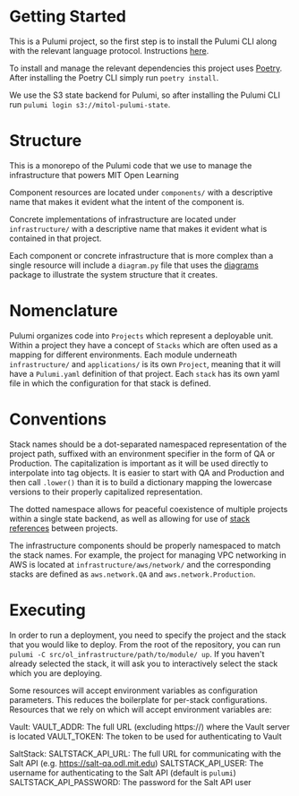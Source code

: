 # Getting Started
This is a Pulumi project, so the first step is to install the Pulumi CLI along with the relevant language protocol. Instructions [here](https://www.pulumi.com/docs/get-started/install/).

To install and manage the relevant dependencies this project uses [Poetry](https://python-poetry.org/). After installing the Poetry CLI simply run `poetry install`.

We use the S3 state backend for Pulumi, so after installing the Pulumi CLI run `pulumi login s3://mitol-pulumi-state`.

# Structure

This is a monorepo of the Pulumi code that we use to manage the infrastructure that powers MIT Open Learning

Component resources are located under `components/` with a descriptive name that makes it evident what the intent of the
component is.

Concrete implementations of infrastructure are located under `infrastructure/` with a descriptive name that makes it
evident what is contained in that project.

Each component or concrete infrastructure that is more complex than a single resource will include a `diagram.py` file
that uses the [diagrams](https://diagrams.mingrammer.com/) package to illustrate the system structure that it creates.

# Nomenclature

Pulumi organizes code into `Projects` which represent a deployable unit. Within a project they have a concept of
`Stacks` which are often used as a mapping for different environments. Each module underneath `infrastructure/` and
`applications/` is its own `Project`, meaning that it will have a `Pulumi.yaml` definition of that project. Each `stack` has its own yaml file in which the configuration for that stack is defined.

# Conventions

Stack names should be a dot-separated namespaced representation of the project path, suffixed with an environment specifier in the form of QA or Production. The capitalization is important as it will be used directly to interpolate into tag objects. It is easier to start with QA and Production and then call `.lower()` than it is to build a dictionary mapping the lowercase versions to their properly capitalized representation.

The dotted namespace allows for peaceful coexistence of multiple projects within a single state backend, as well as allowing for use of [stack references](https://www.pulumi.com/docs/tutorials/aws/aws-py-stackreference/) between projects.

The infrastructure components should be properly namespaced to match the stack names. For example, the project for managing VPC networking in AWS is located at `infrastructure/aws/network/` and the corresponding stacks are defined as `aws.network.QA` and `aws.network.Production`.


# Executing

In order to run a deployment, you need to specify the project and the stack that you would like to deploy. From the root of the repository, you can run `pulumi -C src/ol_infrastructure/path/to/module/ up`. If you haven't already selected the stack, it will ask you to interactively select the stack which you are deploying.

Some resources will accept environment variables as configuration parameters. This reduces the boilerplate for per-stack configurations. Resources that we rely on which will accept environment variables are:

Vault:
  VAULT_ADDR: The full URL (excluding https://) where the Vault server is located
  VAULT_TOKEN: The token to be used for authenticating to Vault

SaltStack:
  SALTSTACK_API_URL: The full URL for communicating with the Salt API (e.g. https://salt-qa.odl.mit.edu)
  SALTSTACK_API_USER: The username for authenticating to the Salt API (default is `pulumi`)
  SALTSTACK_API_PASSWORD: The password for the Salt API user
